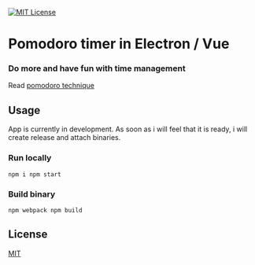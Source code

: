 [![MIT License][license-image]][license-url]

# Pomodoro timer in Electron / Vue

### Do more and have fun with time management

Read [pomodoro technique](https://francescocirillo.com/pages/pomodoro-technique)

## Usage

App is currently in development. As soon as i will feel that it is ready, i will create release and attach binaries.

### Run locally

`
npm i
npm start
`

### Build binary

`
npm webpack
npm build
`

## License

[MIT](LICENSE)

[license-url]: LICENSE

[license-image]: https://img.shields.io/github/license/mashape/apistatus.svg

[capture]: capture.png
